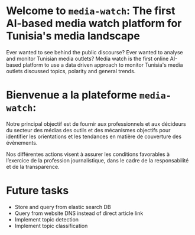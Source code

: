 # Welcome to `media-watch`: The first AI-based media watch platform for Tunisia's media landscape
Ever wanted to see behind the public discourse?
Ever wanted to analyse and monitor Tunisian media outlets?
Media watch is the first online AI-based platform to use a data driven approach to monitor Tunisia's media outlets discussed topics, polarity and general trends.

# Bienvenue a la plateforme `media-watch`:
Notre principal objectif est de fournir aux professionnels et aux décideurs du secteur des médias des outils et des mécanismes objectifs pour identifier les orientations et les tendances en matière de couverture des évènements.

Nos différentes actions visent à assurer les conditions favorables à l’exercice de la profession journalistique, dans le cadre de la responsabilité et de la transparence.

# Future tasks
- Store and query from elastic search DB
- Query from website DNS instead of direct article link
- Implement topic detection
- Implement topic classification
